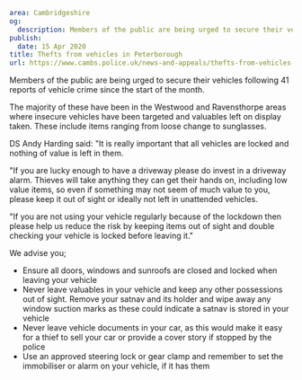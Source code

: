 ```yaml
area: Cambridgeshire
og:
  description: Members of the public are being urged to secure their vehicles following 41 reports of vehicle crime since the start of the month.
publish:
  date: 15 Apr 2020
title: Thefts from vehicles in Peterborough
url: https://www.cambs.police.uk/news-and-appeals/thefts-from-vehicles-in-peterborough
```

Members of the public are being urged to secure their vehicles following 41 reports of vehicle crime since the start of the month.

The majority of these have been in the Westwood and Ravensthorpe areas where insecure vehicles have been targeted and valuables left on display taken. These include items ranging from loose change to sunglasses.

DS Andy Harding said: "It is really important that all vehicles are locked and nothing of value is left in them.

"If you are lucky enough to have a driveway please do invest in a driveway alarm. Thieves will take anything they can get their hands on, including low value items, so even if something may not seem of much value to you, please keep it out of sight or ideally not left in unattended vehicles.

"If you are not using your vehicle regularly because of the lockdown then please help us reduce the risk by keeping items out of sight and double checking your vehicle is locked before leaving it."

We advise you;

 * Ensure all doors, windows and sunroofs are closed and locked when leaving your vehicle
 * Never leave valuables in your vehicle and keep any other possessions out of sight. Remove your satnav and its holder and wipe away any window suction marks as these could indicate a satnav is stored in your vehicle
 * Never leave vehicle documents in your car, as this would make it easy for a thief to sell your car or provide a cover story if stopped by the police
 * Use an approved steering lock or gear clamp and remember to set the immobiliser or alarm on your vehicle, if it has them
